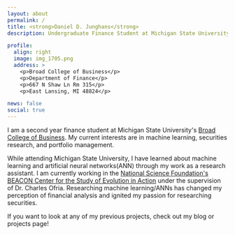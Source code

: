 ```yaml
---
layout: about
permalink: /
title: <strong>Daniel D. Junghans</strong> 
description: Undergraduate Finance Student at Michigan State University | danjunghans@gmail.com

profile:
  align: right
  image: img_1705.png
  address: >
    <p>Broad College of Business</p>
    <p>Department of Finance</p>
    <p>667 N Shaw Ln Rm 315</p>
    <p>East Lansing, MI 48824</p>

news: false
social: true
---
```

I am a second year finance student at Michigan State University's [Broad College of Business](https://broad.msu.edu/). My current interests are in machine learning, securities research, and portfolio management. 

While attending Michigan State University, I have learned about machine learning and artificial neural networks(ANN) through my work as a research assistant. I am currently working in the [National Science Foundation's BEACON Center for the Study of Evolution in Action](https://www3.beacon-center.org/) under the supervision of Dr. Charles Ofria. Researching machine learning/ANNs has changed my perception of financial analysis and ignited my passion for researching securities.

If you want to look at any of my previous projects, check out my blog or projects page!



